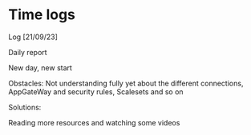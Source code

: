 # Time logs

Log [21/09/23]

Daily report

New day, new start

Obstacles:
Not understanding fully yet about the different connections, AppGateWay and security rules, Scalesets and so on

Solutions:

Reading more resources and watching some videos